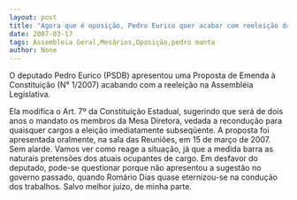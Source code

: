 ```yaml
---
layout: post
title: "Agora que é oposição, Pedro Eurico quer acabar com reeleição da mesa da Assembléia"
date: 2007-03-17
tags: Assembleia Geral,Mesários,Oposição,pedro manta
author: None
---
```


O deputado Pedro Eurico (PSDB) apresentou uma Proposta de Emenda à Constituição (N° 1/2007) acabando com a reeleição na Assembléia Legislativa.

Ela modifica o Art. 7º da Constituição Estadual, sugerindo que será de dois anos o mandato os membros da Mesa Diretora, vedada a recondução para quaisquer cargos a eleição imediatamente subseqüente.
A proposta foi apresentada oralmente, na sala das Reuniões, em 15 de março de 2007. Sem alarde.
Vamos ver como reage a situação, já que a medida barra as naturais pretensões dos atuais ocupantes de cargo. Em desfavor do deputado, pode-se questionar porque não apresentou a sugestão no governo passado, quando Romário Dias quase eternizou-se na condução dos trabalhos. Salvo melhor juízo, de minha parte. 